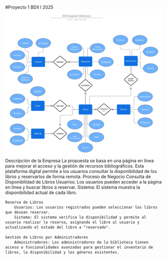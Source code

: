 #Proyecto 1 BDII I 2025
![Diagrama Entidad-Relación](diagrama_er.jpg)
Descripción de la Empresa
La propuesta se basa en una página en línea para mejorar el acceso y la gestión de recursos bibliográficos. Esta plataforma digital permite a los usuarios consultar la disponibilidad de los libros y reservarlos de forma remota.
Proceso de Negocio
    Consulta de Disponibilidad de Libros
        Usuarios: Los usuarios pueden acceder a la página en línea y buscar libros a reservar.
        Sistema: El sistema muestra la disponibilidad actual de cada libro.

    Reserva de Libros
        Usuarios: Los usuarios registrados pueden seleccionar los libros que desean reservar.
        Sistema: El sistema verifica la disponibilidad y permite al usuario realizar la reserva, asignando el libro al usuario y actualizando el estado del libro a "reservado".

    Gestión de Libros por Administradores
        Administradores: Los administradores de la biblioteca tienen acceso a funcionalidades avanzadas para gestionar el inventario de libros, la disponibilidad y los géneros existentes.
